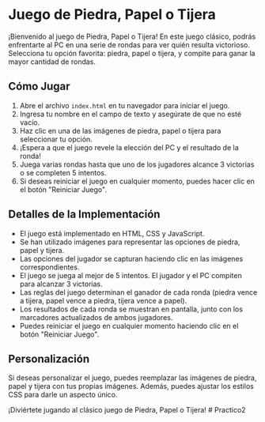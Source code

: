 # Juego de Piedra, Papel o Tijera

¡Bienvenido al juego de Piedra, Papel o Tijera! En este juego clásico, podrás enfrentarte al PC en una serie de rondas para ver quién resulta victorioso. Selecciona tu opción favorita: piedra, papel o tijera, y compite para ganar la mayor cantidad de rondas.

## Cómo Jugar

1. Abre el archivo `index.html` en tu navegador para iniciar el juego.
2. Ingresa tu nombre en el campo de texto y asegúrate de que no esté vacío.
3. Haz clic en una de las imágenes de piedra, papel o tijera para seleccionar tu opción.
4. ¡Espera a que el juego revele la elección del PC y el resultado de la ronda!
5. Juega varias rondas hasta que uno de los jugadores alcance 3 victorias o se completen 5 intentos.
6. Si deseas reiniciar el juego en cualquier momento, puedes hacer clic en el botón "Reiniciar Juego".

## Detalles de la Implementación

- El juego está implementado en HTML, CSS y JavaScript.
- Se han utilizado imágenes para representar las opciones de piedra, papel y tijera.
- Las opciones del jugador se capturan haciendo clic en las imágenes correspondientes.
- El juego se juega al mejor de 5 intentos. El jugador y el PC compiten para alcanzar 3 victorias.
- Las reglas del juego determinan el ganador de cada ronda (piedra vence a tijera, papel vence a piedra, tijera vence a papel).
- Los resultados de cada ronda se muestran en pantalla, junto con los marcadores actualizados de ambos jugadores.
- Puedes reiniciar el juego en cualquier momento haciendo clic en el botón "Reiniciar Juego".

## Personalización

Si deseas personalizar el juego, puedes reemplazar las imágenes de piedra, papel y tijera con tus propias imágenes. Además, puedes ajustar los estilos CSS para darle un aspecto único.

¡Diviértete jugando al clásico juego de Piedra, Papel o Tijera!
#   P r a c t i c o 2  
 